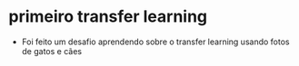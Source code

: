 # primeiro transfer learning

- Foi feito um desafio aprendendo sobre o transfer learning usando fotos de gatos e cães
